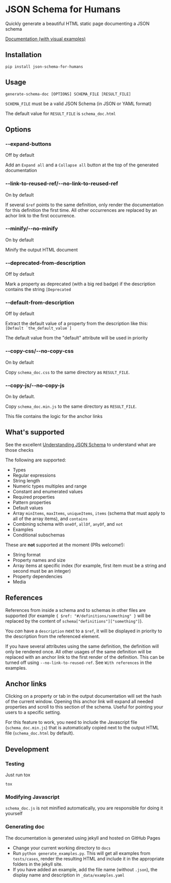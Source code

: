 # JSON Schema for Humans

Quickly generate a beautiful HTML static page documenting a JSON schema

[Documentation (with visual examples)](https://coveooss.github.io/json-schema-for-humans)

## Installation
```
pip install json-schema-for-humans
```

## Usage

```
generate-schema-doc [OPTIONS] SCHEMA_FILE [RESULT_FILE]
```

`SCHEMA_FILE` must be a valid JSON Schema (in JSON or YAML format)

The default value for `RESULT_FILE` is `schema_doc.html`

## Options

### --expand-buttons
Off by default

Add an `Expand all` and a `Collapse all` button at the top of the generated documentation

### --link-to-reused-ref/--no-link-to-reused-ref
On by default

If several `$ref` points to the same definition, only render the documentation for this definition the first time.
All other occurrences are replaced by an achor link to the first occurrence.

### --minify/--no-minify
On by default

Minify the output HTML document

### --deprecated-from-description
Off by default

Mark a property as deprecated (with a big red badge) if the description contains the string `[Deprecated`

### --default-from-description
Off by default

Extract the default value of a property from the description like this: ``[Default `the_default_value`]``

The default value from the "default" attribute will be used in priority

### --copy-css/--no-copy-css
On by default

Copy `schema_doc.css` to the same directory as `RESULT_FILE`.

### --copy-js/--no-copy-js
On by default.

Copy `schema_doc.min.js` to the same directory as `RESULT_FILE`.

This file contains the logic for the anchor links

## What's supported

See the excellent [Understanding JSON Schema](https://json-schema.org/understanding-json-schema/index.html) to understand what are those checks

The following are supported:
- Types
- Regular expressions
- String length
- Numeric types multiples and range
- Constant and enumerated values
- Required properties
- Pattern properties
- Default values
- Array `minItems`, `maxItems`, `uniqueItems`, `items` (schema that must apply to all of the array items), and `contains`
- Combining schema with `oneOf`, `allOf`, `anyOf`, and `not`
- Examples
- Conditional subschemas

These are **not** supported at the moment (PRs welcome!):
- String format
- Property names and size
- Array items at specific index (for example, first item must be a string and second must be an integer)
- Property dependencies
- Media

## References

References from inside a schema and to schemas in other files are supported (for example `{ $ref: "#/definitions/something" }` will be replaced by the 
content of `schema["definitions"]["something"]`).

You _can_ have a `description` next to a `$ref`, it will be displayed in priority to the description from the referenced element.

If you have several attributes using the same definition, the definition will only be rendered once.
All other usages of the same definition will be replaced with an anchor link to the first render of the definition.
This can be turned off using `--no-link-to-reused-ref`. See `With references` in the examples.

## Anchor links
Clicking on a property or tab in the output documentation will set the hash of the current window. Opening this anchor link will expand all needed properties and scroll to this section of the schema. Useful for pointing your users to a specific setting.

For this feature to work, you need to include the Javascript file (`schema_doc.min.js`) that is automatically copied next to the output HTML file (`schema_doc.html` by default).

## Development

### Testing
Just run tox

`tox`

### Modifying Javascript
`schema_doc.js` is not minified automatically, you are responsible for doing it yourself

### Generating doc
The documentation is generated using jekyll and hosted on GitHub Pages

- Change your current working directory to `docs`
- Run ``python generate_examples.py``. This will get all examples from `tests/cases`, render the resulting HTML and
 include it in the appropriate folders in the jekyll site.
- If you have added an example, add the file name (without `.json`), the display name and description in `_data/examples.yaml`